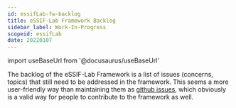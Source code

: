 ```yaml
---
id: essifLab-fw-backlog
title: eSSIF-Lab Framework Backlog
sidebar_label: Work-In-Progress
scopeid: essifLab
date: 20220107
---
```


import useBaseUrl from '@docusaurus/useBaseUrl'

The backlog of the eSSIF-Lab Framework is a list of issues (concerns, topics) that still need to be addressed in the framework. This seems a more user-friendly way than maintaining them as [github issues](https://github.com/essif-lab/framework/issues), which obviously is a valid way for people to contribute to the framework as well.

